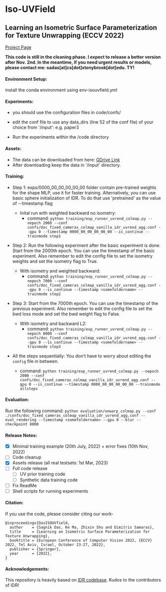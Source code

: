 
# Iso-UVField
## Learning an Isometric Surface Parameterization for Texture Unwrapping (ECCV 2022)

[Project Page](https://sagniklp.github.io/isouvf/)

**This code is still in the cleaning phase. I expect to release a better version after Nov. 2nd. In the meantime, if you need urgent results or models, please contact me: sadas[at]cs[dot]stonybrook[dot]edu. TY!**

#### Environment Setup:

install the conda environment using env-isouvfield.yml


#### Experiments:
- you should use the configuration files in code/confs/ 
- edit the conf file to use any data_dirs (line 52 of the conf file) of your choice from '/input':
    e.g. paper3

- Run the experiments within the /code directory

#### Assets:
- The data can be downloaded from here: [GDrive Link](https://drive.google.com/drive/folders/12SwQ7vhz-VlgryZbT3o0ZYe9ECs6SOb4?usp=share_link)
- After downloading keep the data in '/input' directory.

#### Training:
* Step 1: exps/0000_00_00_00_00_00 folder contain pre-trained weights for the shape MLP, use it for faster training. Alternatively, you can use basic sphere initialization of IDR. To do that use 'pretrained' as the value of --timestamp flag 
	- Inital run with weighted backward no isometry:
		- command: ```python training/exp_runner_uvrend_colmap.py --nepoch 2000 --conf confs/doc_fixed_cameras_colmap_vanilla_idr_uvrend_agg.conf --gpu 0 --timestamp 0000_00_00_00_00_00 --is_continue --trainmode step1```

* Step 2: Run the following experiment after the basic experiment is done. Start from the 2000th epoch. You can use the timestamp of the basic experiment. Also remember to edit the config file to set the isometry weights and set the isometry flag to True. 
    - With isometry and weighted backward:
    	- command: ```python training/exp_runner_uvrend_colmap.py --nepoch 7000 --conf confs/doc_fixed_cameras_colmap_vanilla_idr_uvrend_agg.conf --gpu 0 --is_continue --timestamp <somefoldername> --trainmode step2```
* Step 3: Start from the 7000th epoch. You can use the timestamp of the previous experiment. Also remember to edit the config file to set the bwd loss mode and set the bwd weight flag to False. 
    - With isometry and backward L2:
    	- command: ```python training/exp_runner_uvrend_colmap.py --nepoch 8000 --conf confs/doc_fixed_cameras_colmap_vanilla_idr_uvrend_agg.conf --gpu 0 --is_continue --timestamp <somefoldername> --trainmode step3```
* All the steps sequentially: You don't have to worry about editing the ```config``` file in between.
    - command: ```python training/exp_runner_uvrend_colmap.py --nepoch 2000 --conf confs/doc_fixed_cameras_colmap_vanilla_idr_uvrend_agg.conf --gpu 0 --is_continue --timestamp 0000_00_00_00_00_00 --trainmode allsteps```

#### Evaluation:

Run the following command:
```python evaluation/unwarp_colmap.py --conf ./confs/doc_fixed_cameras_colmap_vanilla_idr_uvrend_agg.conf --eval_rendering --timestamp <somefoldername> --gpu 0 --blur --checkpoint 8000```

#### Release Notes:
- [X] Minimal training example (20th July, 2022) + error fixes (10th Nov, 2022)
- [ ] Code cleanup 
- [X] Assets release (all real testsets: 1st Mar, 2023)
- [ ] Full code release
	- [ ] UV prior training code
	- [ ] Synthetic data training code
- [ ] Fix ReadMe
- [ ] Shell scripts for running experiments

#### Citation:
If you use the code, please consider citing our work-
```
@inproceedings{DasISOUVfield,
  author    = {Sagnik Das, Ke Ma, Zhixin Shu and Dimitris Samaras},
  title     = {Learning an Isometric Surface Parameterization for Texture Unwrapping},
  booktitle = {European Conference of Computer Vision 2022, {ECCV} 2022, Tel Aviv, Israel, October 23-27, 2022},
  publisher = {Springer},
  year      = {2022},
}
```
#### Acknowledgements:
This repository is heavily based on [IDR codebase](https://github.com/lioryariv/idr). Kudos to the contributors of IDR!

